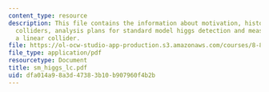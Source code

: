 ```yaml
---
content_type: resource
description: This file contains the information about motivation, history, linear
  colliders, analysis plans for standard model higgs detection and measurements at
  a linear collider.
file: https://ol-ocw-studio-app-production.s3.amazonaws.com/courses/8-811-particle-physics-ii-fall-2005/dfa014a98a3d47383b10b907960f4b2b_sm_higgs_lc.pdf
file_type: application/pdf
resourcetype: Document
title: sm_higgs_lc.pdf
uid: dfa014a9-8a3d-4738-3b10-b907960f4b2b
---
```


